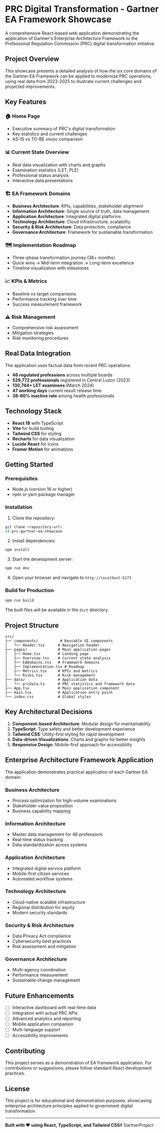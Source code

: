 # PRC Digital Transformation - Gartner EA Framework Showcase

A comprehensive React-based web application demonstrating the application of Gartner's Enterprise Architecture Framework to the Professional Regulation Commission (PRC) digital transformation initiative.

## Project Overview

This showcase presents a detailed analysis of how the six core domains of the Gartner EA Framework can be applied to modernize PRC operations, using real data from 2023-2025 to illustrate current challenges and projected improvements.

## Key Features

### 🏠 **Home Page**
- Executive summary of PRC's digital transformation
- Key statistics and current challenges
- AS-IS vs TO-BE vision comparison

### 📊 **Current State Overview**
- Real data visualization with charts and graphs
- Examination statistics (LET, PLE)
- Professional status analysis
- Interactive data presentations

### 🏗️ **EA Framework Domains**
- **Business Architecture**: KPIs, capabilities, stakeholder alignment
- **Information Architecture**: Single source of truth, data management
- **Application Architecture**: Integrated digital platforms
- **Technology Architecture**: Cloud infrastructure, scalability
- **Security & Risk Architecture**: Data protection, compliance
- **Governance Architecture**: Framework for sustainable transformation

### 🗺️ **Implementation Roadmap**
- Three-phase transformation journey (36+ months)
- Quick wins → Mid-term integration → Long-term excellence
- Timeline visualization with milestones

### 📈 **KPIs & Metrics**
- Baseline vs target comparisons
- Performance tracking over time
- Success measurement framework

### ⚠️ **Risk Management**
- Comprehensive risk assessment
- Mitigation strategies
- Risk monitoring procedures

## Real Data Integration

The application uses factual data from recent PRC operations:

- **46 regulated professions** across multiple boards
- **529,772 professionals** registered in Central Luzon (2023)
- **130,744+ LET examinees** (March 2024)
- **47 working days** current result release time
- **38-60% inactive rate** among health professionals

## Technology Stack

- **React 18** with TypeScript
- **Vite** for build tooling
- **Tailwind CSS** for styling
- **Recharts** for data visualization
- **Lucide React** for icons
- **Framer Motion** for animations

## Getting Started

### Prerequisites
- Node.js (version 16 or higher)
- npm or yarn package manager

### Installation

1. Clone the repository:
```bash
git clone <repository-url>
cd prc-gartner-ea-showcase
```

2. Install dependencies:
```bash
npm install
```

3. Start the development server:
```bash
npm run dev
```

4. Open your browser and navigate to `http://localhost:5173`

### Build for Production

```bash
npm run build
```

The built files will be available in the `dist` directory.

## Project Structure

```
src/
├── components/          # Reusable UI components
│   └── Header.tsx      # Navigation header
├── pages/              # Main application pages
│   ├── Home.tsx        # Landing page
│   ├── Overview.tsx    # Current state analysis
│   ├── EADomains.tsx   # Framework domains
│   ├── Implementation.tsx # Roadmap
│   ├── Metrics.tsx     # KPIs and metrics
│   └── Risks.tsx       # Risk management
├── data/               # Application data
│   └── prcData.ts      # PRC statistics and framework data
├── App.tsx             # Main application component
├── main.tsx            # Application entry point
└── index.css           # Global styles
```

## Key Architectural Decisions

1. **Component-based Architecture**: Modular design for maintainability
2. **TypeScript**: Type safety and better development experience
3. **Tailwind CSS**: Utility-first styling for rapid development
4. **Data-driven Visualizations**: Charts and graphs for better insights
5. **Responsive Design**: Mobile-first approach for accessibility

## Enterprise Architecture Framework Application

The application demonstrates practical application of each Gartner EA domain:

### Business Architecture
- Process optimization for high-volume examinations
- Stakeholder value proposition
- Business capability mapping

### Information Architecture
- Master data management for 46 professions
- Real-time status tracking
- Data standardization across systems

### Application Architecture
- Integrated digital service platform
- Mobile-first citizen services
- Automated workflow systems

### Technology Architecture
- Cloud-native scalable infrastructure
- Regional distribution for equity
- Modern security standards

### Security & Risk Architecture
- Data Privacy Act compliance
- Cybersecurity best practices
- Risk assessment and mitigation

### Governance Architecture
- Multi-agency coordination
- Performance measurement
- Sustainable change management

## Future Enhancements

- [ ] Interactive dashboard with real-time data
- [ ] Integration with actual PRC APIs
- [ ] Advanced analytics and reporting
- [ ] Mobile application companion
- [ ] Multi-language support
- [ ] Accessibility improvements

## Contributing

This project serves as a demonstration of EA framework application. For contributions or suggestions, please follow standard React development practices.

## License

This project is for educational and demonstration purposes, showcasing enterprise architecture principles applied to government digital transformation.

---

**Built with ❤️ using React, TypeScript, and Tailwind CSS**#   G a r t n e r P r o j e c t 
 
 
